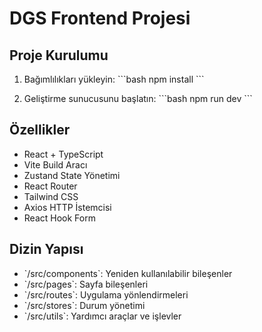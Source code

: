 # DGS Frontend Projesi

## Proje Kurulumu

1. Bağımlılıkları yükleyin:
\`\`\`bash
npm install
\`\`\`

2. Geliştirme sunucusunu başlatın:
\`\`\`bash
npm run dev
\`\`\`

## Özellikler

- React + TypeScript
- Vite Build Aracı
- Zustand State Yönetimi
- React Router
- Tailwind CSS
- Axios HTTP İstemcisi
- React Hook Form

## Dizin Yapısı

- \`/src/components\`: Yeniden kullanılabilir bileşenler
- \`/src/pages\`: Sayfa bileşenleri
- \`/src/routes\`: Uygulama yönlendirmeleri
- \`/src/stores\`: Durum yönetimi
- \`/src/utils\`: Yardımcı araçlar ve işlevler
